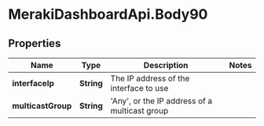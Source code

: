 # MerakiDashboardApi.Body90

## Properties
Name | Type | Description | Notes
------------ | ------------- | ------------- | -------------
**interfaceIp** | **String** | The IP address of the interface to use | 
**multicastGroup** | **String** | &#x27;Any&#x27;, or the IP address of a multicast group | 
